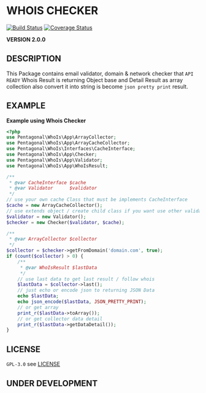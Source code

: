 # WHOIS CHECKER

[![Build Status](https://travis-ci.org/pentagonal/Whois.svg?branch=dev)](https://travis-ci.org/pentagonal/Whois)
[![Coverage Status](https://coveralls.io/repos/github/pentagonal/Whois/badge.svg?branch=dev)](https://coveralls.io/github/pentagonal/Whois?branch=dev)

**VERSION 2.0.0**

## DESCRIPTION

This Package contains email validator, domain & network checker that `API READY`
Whois Result is returning Object base and Detail Result as array collection
also convert it into string is become `json pretty print` result.

## EXAMPLE

**Example using Whois Checker**

```php
<?php
use Pentagonal\WhoIs\App\ArrayCollector;
use Pentagonal\WhoIs\App\ArrayCacheCollector;
use Pentagonal\WhoIs\Interfaces\CacheInterface;
use Pentagonal\WhoIs\App\Checker;
use Pentagonal\WhoIs\App\Validator;
use Pentagonal\WhoIs\App\WhoIsResult;

/**
 * @var CacheInterface $cache
 * @var Validator      $validator
 */
// use your own cache Class that must be implements CacheInterface
$cache = new ArrayCacheCollector();
// use extends object / create child class if you want use other validator
$validator = new Validator();
$checker = new Checker($validator, $cache);

/**
 * @var ArrayCollector $collector
 */
$collector = $checker->getFromDomain('domain.com', true);
if (count($collector) > 0) {
    /**
     * @var WhoIsResult $lastData
     */
    // use last data to get last result / follow whois
    $lastData = $collector->last();
    // just echo or encode json to returning JSON Data
    echo $lastData;
    echo json_encode($lastData, JSON_PRETTY_PRINT);
    // or get array
    print_r($lastData->toArray());
    // or get collector data detail
    print_r($lastData->getDataDetail());
}

```


## LICENSE

`GPL-3.0` see [LICENSE](LICENSE)

## UNDER DEVELOPMENT
